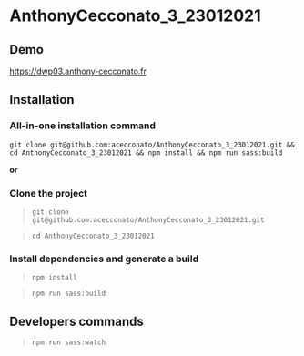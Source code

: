 # AnthonyCecconato_3_23012021

## Demo
https://dwp03.anthony-cecconato.fr

## Installation

### All-in-one installation command
```
git clone git@github.com:acecconato/AnthonyCecconato_3_23012021.git && cd AnthonyCecconato_3_23012021 && npm install && npm run sass:build
```

**or**

### Clone the project
> `git clone git@github.com:acecconato/AnthonyCecconato_3_23012021.git`

> `cd AnthonyCecconato_3_23012021`

### Install dependencies and generate a build
> `npm install`

> `npm run sass:build`

## Developers commands
> `npm run sass:watch`
